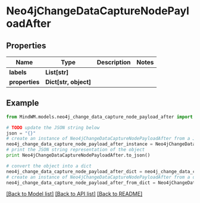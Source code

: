 # Neo4jChangeDataCaptureNodePayloadAfter


## Properties
Name | Type | Description | Notes
------------ | ------------- | ------------- | -------------
**labels** | **List[str]** |  | 
**properties** | **Dict[str, object]** |  | 

## Example

```python
from MindWM.models.neo4j_change_data_capture_node_payload_after import Neo4jChangeDataCaptureNodePayloadAfter

# TODO update the JSON string below
json = "{}"
# create an instance of Neo4jChangeDataCaptureNodePayloadAfter from a JSON string
neo4j_change_data_capture_node_payload_after_instance = Neo4jChangeDataCaptureNodePayloadAfter.from_json(json)
# print the JSON string representation of the object
print Neo4jChangeDataCaptureNodePayloadAfter.to_json()

# convert the object into a dict
neo4j_change_data_capture_node_payload_after_dict = neo4j_change_data_capture_node_payload_after_instance.to_dict()
# create an instance of Neo4jChangeDataCaptureNodePayloadAfter from a dict
neo4j_change_data_capture_node_payload_after_from_dict = Neo4jChangeDataCaptureNodePayloadAfter.from_dict(neo4j_change_data_capture_node_payload_after_dict)
```
[[Back to Model list]](../README.md#documentation-for-models) [[Back to API list]](../README.md#documentation-for-api-endpoints) [[Back to README]](../README.md)


